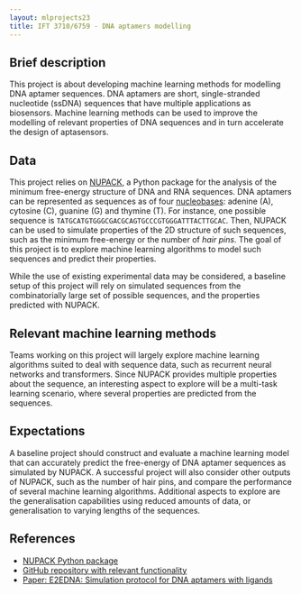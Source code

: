 ```yaml
---
layout: mlprojects23
title: IFT 3710/6759 - DNA aptamers modelling
---
```


## Brief description

This project is about developing machine learning methods for modelling DNA aptamer sequences. DNA aptamers are short, single-stranded nucleotide (ssDNA) sequences that have multiple applications as biosensors. Machine learning methods can be used to improve the modelling of relevant properties of DNA sequences and in turn accelerate the design of aptasensors.

## Data

This project relies on [NUPACK](http://www.nupack.org/), a Python package for the analysis of the minimum free-energy structure of DNA and RNA sequences. DNA aptamers can be represented as sequences as of four [nucleobases](https://en.wikipedia.org/wiki/Nucleobase): adenine (A), cytosine (C), guanine (G) and thymine (T). For instance, one possible sequence is `TATGCATGTGGGCGACGCAGTGCCCGTGGGATTTACTTGCAC`. Then, NUPACK can be used to simulate properties of the 2D structure of such sequences, such as the minimum free-energy or the number of _hair pins_. The goal of this project is to explore machine learning algorithms to model such sequences and predict their properties.

While the use of existing experimental data may be considered, a baseline setup of this project will rely on simulated sequences from the combinatorially large set of possible sequences, and the properties predicted with NUPACK.

## Relevant machine learning methods

Teams working on this project will largely explore machine learning algorithms suited to deal with sequence data, such as recurrent neural networks and transformers. Since NUPACK provides multiple properties about the sequence, an interesting aspect to explore will be a multi-task learning scenario, where several properties are predicted from the sequences.

## Expectations

A baseline project should construct and evaluate a machine learning model that can accurately predict the free-energy of DNA aptamer sequences as simulated by NUPACK. A successful project will also consider other outputs of NUPACK, such as the number of hair pins, and compare the performance of several machine learning algorithms. Additional aspects to explore are the generalisation capabilities using reduced amounts of data, or generalisation to varying lengths of the sequences.

## References

* [NUPACK Python package](http://www.nupack.org/)
* [GitHub repository with relevant functionality](https://github.com/alexhernandezgarcia/activelearningpipeline)
* [Paper: E2EDNA: Simulation protocol for DNA aptamers with ligands](https://chemrxiv.org/engage/chemrxiv/article-details/60cbcb1d461f5627524764ab)
